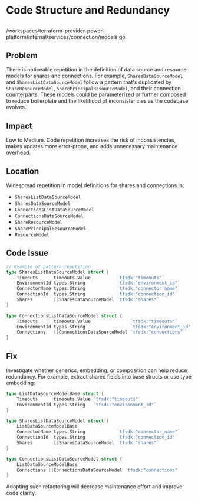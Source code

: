 # Code Structure and Redundancy

##

/workspaces/terraform-provider-power-platform/internal/services/connection/models.go

## Problem

There is noticeable repetition in the definition of data source and resource models for shares and connections. For example, `SharesDataSourceModel` and `SharesListDataSourceModel` follow a pattern that's duplicated by `ShareResourceModel`, `SharePrincipalResourceModel`, and their connection counterparts. These models could be parameterized or further composed to reduce boilerplate and the likelihood of inconsistencies as the codebase evolves.

## Impact

Low to Medium. Code repetition increases the risk of inconsistencies, makes updates more error-prone, and adds unnecessary maintenance overhead.

## Location

Widespread repetition in model definitions for shares and connections in:
- `SharesListDataSourceModel`
- `SharesDataSourceModel`
- `ConnectionsListDataSourceModel`
- `ConnectionsDataSourceModel`
- `ShareResourceModel`
- `SharePrincipalResourceModel`
- `ResourceModel`

## Code Issue

```go
// Example of pattern repetition
type SharesListDataSourceModel struct {
	Timeouts      timeouts.Value          `tfsdk:"timeouts"`
	EnvironmentId types.String            `tfsdk:"environment_id"`
	ConnectorName types.String            `tfsdk:"connector_name"`
	ConnectionId  types.String            `tfsdk:"connection_id"`
	Shares        []SharesDataSourceModel `tfsdk:"shares"`
}

type ConnectionsListDataSourceModel struct {
	Timeouts      timeouts.Value               `tfsdk:"timeouts"`
	EnvironmentId types.String                 `tfsdk:"environment_id"`
	Connections   []ConnectionsDataSourceModel `tfsdk:"connections"`
}
```

## Fix

Investigate whether generics, embedding, or composition can help reduce redundancy. For example, extract shared fields into base structs or use type embedding:

```go
type ListDataSourceModelBase struct {
	Timeouts      timeouts.Value `tfsdk:"timeouts"`
	EnvironmentId types.String   `tfsdk:"environment_id"`
}

type SharesListDataSourceModel struct {
	ListDataSourceModelBase
	ConnectorName types.String            `tfsdk:"connector_name"`
	ConnectionId  types.String            `tfsdk:"connection_id"`
	Shares        []SharesDataSourceModel `tfsdk:"shares"`
}

type ConnectionsListDataSourceModel struct {
	ListDataSourceModelBase
	Connections []ConnectionsDataSourceModel `tfsdk:"connections"`
}
```

Adopting such refactoring will decrease maintenance effort and improve code clarity.
